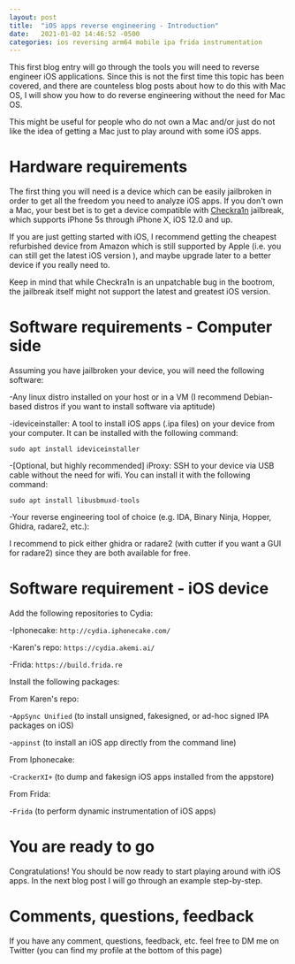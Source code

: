 ```yaml
---
layout: post
title:  "iOS apps reverse engineering - Introduction"
date:   2021-01-02 14:46:52 -0500
categories: ios reversing arm64 mobile ipa frida instrumentation
---
```

This first blog entry will go through the tools you will need to reverse engineer iOS applications. Since this is not the first time this topic has been covered, and there are counteless
blog posts about how to do this with Mac OS, I will show you how to do reverse engineering without the need for Mac OS. 

This might be useful for people who do not own a Mac and/or just do not like the idea of getting a Mac just to play around with some iOS apps. 

# Hardware requirements

The first thing you will need is a device which can be easily jailbroken in order to get all the freedom you need to analyze iOS apps. If you don't own a Mac, your best bet is to get
a device compatible with [Checkra1n] jailbreak, which supports iPhone 5s through iPhone X, iOS 12.0 and up.

If you are just getting started with iOS, I recommend getting the cheapest refurbished device from Amazon which is still supported by Apple (i.e. you can still get the latest iOS version
), and maybe upgrade later to a better device if you really need to. 

Keep in mind that while Checkra1n is an unpatchable bug in the bootrom, the jailbreak itself might not support the latest and greatest iOS version.   

# Software requirements - Computer side

Assuming you have jailbroken your device, you will need the following software:

-Any linux distro installed on your host or in a VM (I recommend Debian-based distros if you want to install software via aptitude)

-ideviceinstaller: A tool to install iOS apps (.ipa files) on your device from your computer. It can be installed with the following command:

`sudo apt install ideviceinstaller`

-[Optional, but highly recommended] iProxy: SSH to your device via USB cable without the need for wifi. You can install it with the following command:

`sudo apt install libusbmuxd-tools`

-Your reverse engineering tool of choice (e.g. IDA, Binary Ninja, Hopper, Ghidra, radare2, etc.):

I recommend to pick either ghidra or radare2 (with cutter if you want a GUI for radare2) since they are both available for free.

# Software requirement - iOS device

Add the following repositories to Cydia:

-Iphonecake: `http://cydia.iphonecake.com/`

-Karen's repo: `https://cydia.akemi.ai/`

-Frida: `https://build.frida.re`

Install the following packages:

From Karen's repo:

-`AppSync Unified` (to install unsigned, fakesigned, or ad-hoc signed IPA packages on iOS)

-`appinst` (to install an iOS app directly from the command line)

From Iphonecake:

-`CrackerXI+` (to dump and fakesign iOS apps installed from the appstore)

From Frida:

-`Frida` (to perform dynamic instrumentation of iOS apps)

# You are ready to go

Congratulations! You should be now ready to start playing around with iOS apps. In the next blog post I will go through an example step-by-step.

# Comments, questions, feedback

If you have any comment, questions, feedback, etc. feel free to DM me on Twitter (you can find my profile at the bottom of this page)

[Checkra1n]: https://checkra.in/
